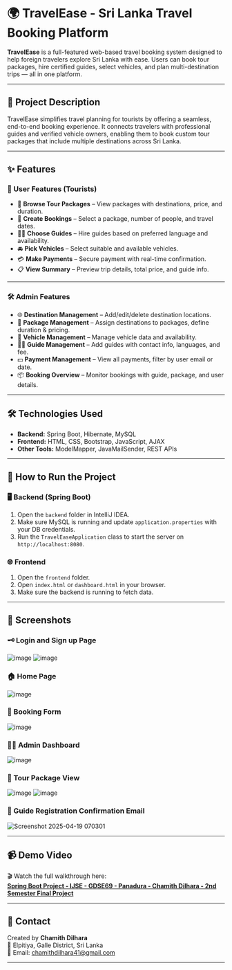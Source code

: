 # 🌍 TravelEase - Sri Lanka Travel Booking Platform

**TravelEase** is a full-featured web-based travel booking system designed to help foreign travelers explore Sri Lanka with ease. Users can book tour packages, hire certified guides, select vehicles, and plan multi-destination trips — all in one platform.

---

## 📌 Project Description

TravelEase simplifies travel planning for tourists by offering a seamless, end-to-end booking experience. It connects travelers with professional guides and verified vehicle owners, enabling them to book custom tour packages that include multiple destinations across Sri Lanka.

---

## ✨ Features

### 👤 User Features (Tourists)
- 🧳 **Browse Tour Packages** – View packages with destinations, price, and duration.
- 📅 **Create Bookings** – Select a package, number of people, and travel dates.
- 🧑‍🏫 **Choose Guides** – Hire guides based on preferred language and availability.
- 🚘 **Pick Vehicles** – Select suitable and available vehicles.
- 💳 **Make Payments** – Secure payment with real-time confirmation.
- 📋 **View Summary** – Preview trip details, total price, and guide info.

---

### 🛠️ Admin Features
- 🌐 **Destination Management** – Add/edit/delete destination locations.
- 🎒 **Package Management** – Assign destinations to packages, define duration & pricing.
- 🚗 **Vehicle Management** – Manage vehicle data and availability.
- 🧑‍🏫 **Guide Management** – Add guides with contact info, languages, and fee.
- 💵 **Payment Management** – View all payments, filter by user email or date.
- 📦 **Booking Overview** – Monitor bookings with guide, package, and user details.

---

## 🛠️ Technologies Used

- **Backend:** Spring Boot, Hibernate, MySQL
- **Frontend:** HTML, CSS, Bootstrap, JavaScript, AJAX
- **Other Tools:** ModelMapper, JavaMailSender, REST APIs

---

## 🚀 How to Run the Project

### 🖥️ Backend (Spring Boot)

1. Open the `backend` folder in IntelliJ IDEA.
2. Make sure MySQL is running and update `application.properties` with your DB credentials.
3. Run the `TravelEaseApplication` class to start the server on `http://localhost:8080`.

### 🌐 Frontend

1. Open the `frontend` folder.
2. Open `index.html` or `dashboard.html` in your browser.
3. Make sure the backend is running to fetch data.

---

## 📸 Screenshots

### 🗝️ Login and Sign up Page
![image](https://github.com/user-attachments/assets/38858821-b006-4537-82cd-8e0c56a20819)
![image](https://github.com/user-attachments/assets/16d46de5-2f28-4e7a-8752-dc2e1834d2e9)

### 🏠 Home Page
![image](https://github.com/user-attachments/assets/56954b5d-b254-4d5f-84d5-75ee05f59905)

### 📅 Booking Form
![image](https://github.com/user-attachments/assets/031300f8-e1cf-40f1-91ee-8173bec19c3d)


### 🧑‍💼 Admin Dashboard
![image](https://github.com/user-attachments/assets/1b7fbfd9-9ac0-4926-ad36-bca2b200de53)

### 🧳 Tour Package View
![image](https://github.com/user-attachments/assets/80acd039-c9be-4f17-8742-4bf34e992451)
![image](https://github.com/user-attachments/assets/1cef88c8-32e1-44bb-8b21-a15cc3dba83b)


### 📧 Guide Registration Confirmation Email
![Screenshot 2025-04-19 070301](https://github.com/user-attachments/assets/7b5c6b44-e545-4e6e-b6e3-31de2a5a6ebd)

---

## 📹 Demo Video

🎬 Watch the full walkthrough here:  
**[Spring Boot Project - IJSE - GDSE69 - Panadura - Chamith Dilhara - 2nd Semester Final Project](https://youtu.be/j6Ud7_X2u80)**

---

## 📧 Contact

Created by **Chamith Dilhara**  
📍 Elpitiya, Galle District, Sri Lanka  
📨 Email: chamithdilhara41@gmail.com  

---


